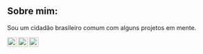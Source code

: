 ## Sobre mim:
Sou um cidadão brasileiro comum com alguns projetos em mente.

[<img align="left" alt="Twitch" width="22px" src="https://www.flaticon.com/svg/vstatic/svg/2111/2111668.svg" />][twitch]
[<img align="left" alt="Twitter" width="22px" src="https://www.flaticon.com/svg/vstatic/svg/733/733579.svg" />][twitter]
[<img align="left" alt="YouTube" width="22px" src="https://www.flaticon.com/svg/vstatic/svg/1384/1384060.svg" />][youtube]

[twitch]: https://twitch.tv/kyanmarcos
[twitter]: https://twitter.com/kyanmarcos
[youtube]: https://www.youtube.com/channel/UCR0IA6JFTcuVGFNcc0TeqYA
